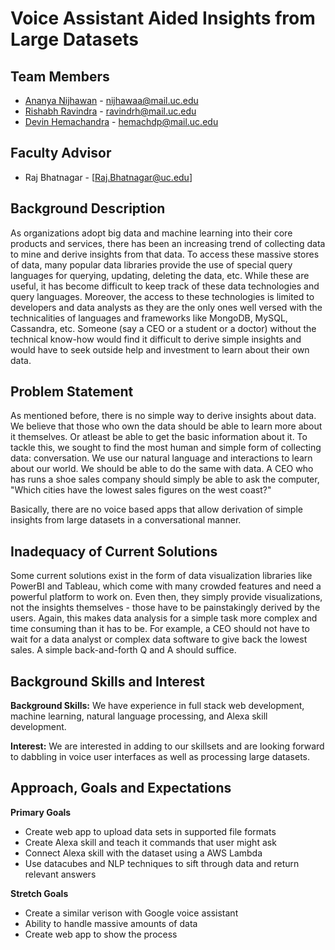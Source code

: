 # Voice Assistant Aided Insights from Large Datasets
## Team Members
* [Ananya Nijhawan](https://github.com/ananyanijhawan/CS5001/blob/master/Assignment1.md) - nijhawaa@mail.uc.edu
* [Rishabh Ravindra](https://github.uc.edu/ravindrh/CS5001/blob/master/README.md) - ravindrh@mail.uc.edu
* [Devin Hemachandra](https://github.com/Devinhc) - hemachdp@mail.uc.edu

## Faculty Advisor
* Raj Bhatnagar - [Raj.Bhatnagar@uc.edu]

## Background Description 
As organizations adopt big data and machine learning into their core products and services, there has been an increasing trend of collecting data to mine and derive insights from that data. To access these massive stores of data, many popular data libraries provide the use of special query languages for querying, updating, deleting the data, etc. While these are useful, it has become difficult to keep track of these data technologies and query languages. Moreover, the access to these technologies is limited to developers and data analysts as they are the only ones well versed with the technicalities of languages and frameworks like MongoDB, MySQL, Cassandra, etc. Someone (say a CEO or a student or a doctor) without the technical know-how would find it difficult to derive simple insights and would have to seek outside help and investment to learn about their own data.   

## Problem Statement
As mentioned before, there is no simple way to derive insights about data. We believe that those who own the data should be able to learn more about it themselves. Or atleast be able to get the basic information about it. To tackle this, we sought to find the most human and simple form of collecting data: conversation. We use our natural language and interactions to learn about our world. We should be able to do the same with data. A CEO who has runs a shoe sales company should simply be able to ask the computer, "Which cities have the lowest sales figures on the west coast?"

Basically, there are no voice based apps that allow derivation of simple insights from large datasets in a conversational manner.

## Inadequacy of Current Solutions
Some current solutions exist in the form of data visualization libraries like PowerBI and Tableau, which come with many crowded features and need a powerful platform to work on. Even then, they simply provide visualizations, not the insights themselves - those have to be painstakingly derived by the users. Again, this makes data analysis for a simple task more complex and time consuming than it has to be. For example, a CEO should not have to wait for a data analyst or complex data software to give back the lowest sales. A simple back-and-forth Q and A should suffice. 

## Background Skills and Interest
**Background Skills:** We have experience in full stack web development, machine learning, natural language processing, and Alexa skill development.

**Interest:** We are interested in adding to our skillsets and are looking forward to dabbling in voice user interfaces as well as processing large datasets.

## Approach, Goals and Expectations
**Primary Goals**
* Create web app to upload data sets in supported file formats
* Create Alexa skill and teach it commands that user might ask
* Connect Alexa skill with the dataset using a AWS Lambda
* Use datacubes and NLP techniques to sift through data and return relevant answers 

**Stretch Goals**
* Create a similar verison with Google voice assistant
* Ability to handle massive amounts of data
* Create web app to show the process
